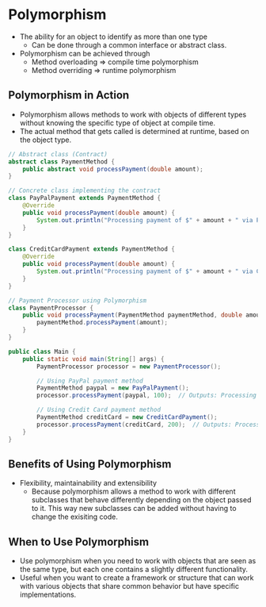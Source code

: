 # Polymorphism
- The ability for an object to identify as more than one type
  - Can be done through a common interface or abstract class.
- Polymorphism can be achieved through 
  - Method overloading => compile time polymorphism
  - Method overriding => runtime polymorphism

## Polymorphism in Action
- Polymorphism allows methods to work with objects of different types without knowing the specific type of object at compile time.
- The actual method that gets called is determined at runtime, based on the object type.

```java
// Abstract class (Contract)
abstract class PaymentMethod {
    public abstract void processPayment(double amount);
}

// Concrete class implementing the contract
class PayPalPayment extends PaymentMethod {
    @Override
    public void processPayment(double amount) {
        System.out.println("Processing payment of $" + amount + " via PayPal.");
    }
}

class CreditCardPayment extends PaymentMethod {
    @Override
    public void processPayment(double amount) {
        System.out.println("Processing payment of $" + amount + " via Credit Card.");
    }
}

// Payment Processor using Polymorphism
class PaymentProcessor {
    public void processPayment(PaymentMethod paymentMethod, double amount) {
        paymentMethod.processPayment(amount);
    }
}

public class Main {
    public static void main(String[] args) {
        PaymentProcessor processor = new PaymentProcessor();

        // Using PayPal payment method
        PaymentMethod paypal = new PayPalPayment();
        processor.processPayment(paypal, 100);  // Outputs: Processing payment of $100.0 via PayPal.

        // Using Credit Card payment method
        PaymentMethod creditCard = new CreditCardPayment();
        processor.processPayment(creditCard, 200);  // Outputs: Processing payment of $200.0 via Credit Card.
    }
}
```

## Benefits of Using Polymorphism
- Flexibility, maintainability and extensibility
   - Because polymorphism allows a method to work with different subclasses that behave differently depending on the object passed to it. This way new subclasses can be added without having to change the exisiting code.

## When to Use Polymorphism
- Use polymorphism when you need to work with objects that are seen as the same type, but each one contains a slightly different functionality.
- Useful when you want to create a framework or structure that can work with various objects that share common behavior but have specific implementations.
